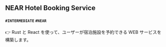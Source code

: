 ## NEAR Hotel Booking Service

#### `#INTERMEDIATE` `#NEAR`

👉 Rust と React を使って、ユーザーが宿泊施設を予約できる WEB サービスを構築します。